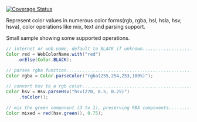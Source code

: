 [![Coverage Status](https://coveralls.io/repos/github/mP1/walkingkooka-color/badge.svg?branch=master)](https://coveralls.io/github/mP1/walkingkooka-color?branch=master)

Represent color values in numerous color forms(rgb, rgba, hsl, hsla, hsv, hsva), color operations like mix, text and parsing support.

Small sample showing some supported operations.


```java
// internet or web name, default to BLACK if unknown....................
Color red = WebColorName.with("red")
	.orElse(Color.BLACK);

// parsea rgba function..................................................
Color rgba = Color.parseColor("rgba(255,254,253,100%)");

// convert hsv to a rgb color.............................................
Color hsv = Hsv.parseHsv("hsv(270, 0.5, 0.25)")
     .toColor();

// mix the green component (3 to 1), preserving RBA components............
Color mixed = red(hsv.green(), 0.75);

```